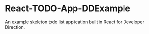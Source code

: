 # React-TODO-App-DDExample
An example skeleton todo list application built in React for Developer Direction. 
